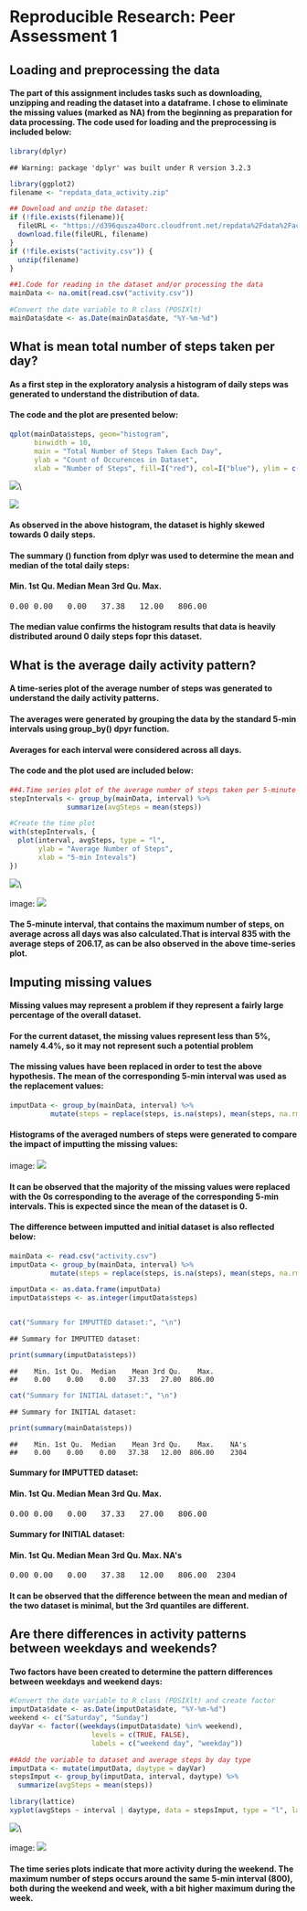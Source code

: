 # Reproducible Research: Peer Assessment 1


## Loading and preprocessing the data
#### The part of this assignment includes tasks such as downloading, unzipping and reading the dataset into a dataframe. I chose to eliminate the missing values (marked as NA) from the beginning as preparation for data processing. The code used for loading and the preprocessing is included below:

```r
library(dplyr)
```

```
## Warning: package 'dplyr' was built under R version 3.2.3
```

```r
library(ggplot2)
filename <- "repdata_data_activity.zip"

## Download and unzip the dataset:
if (!file.exists(filename)){
  fileURL <- "https://d396qusza40orc.cloudfront.net/repdata%2Fdata%2Factivity.zip"
  download.file(fileURL, filename)
}  
if (!file.exists("activity.csv")) { 
  unzip(filename) 
}

##1.Code for reading in the dataset and/or processing the data
mainData <- na.omit(read.csv("activity.csv"))

#Convert the date variable to R class (POSIXlt)
mainData$date <- as.Date(mainData$date, "%Y-%m-%d")
```

## What is mean total number of steps taken per day?
#### As a first step in the exploratory analysis a histogram of daily steps was generated to understand the distribution of data. 

#### The code and the plot are presented below:

```r
qplot(mainData$steps, geom="histogram",
      binwidth = 10,
      main = "Total Number of Steps Taken Each Day",
      ylab = "Count of Occurences in Dataset",
      xlab = "Number of Steps", fill=I("red"), col=I("blue"), ylim = c(0, 16000))
```

![](PA1_template_files/figure-html/unnamed-chunk-2-1.png)\

 ![](Histogram.png)


#### As observed in the above histogram, the dataset is highly skewed towards 0 daily steps.
#### The summary () function from dplyr was used to determine the mean and median of the total daily steps:
#### Min. 1st Qu.  **Median**    **Mean** 3rd Qu.    Max.
<pre>
0.00 0.00   0.00   37.38   12.00   806.00  
</pre>

#### The median value confirms the histogram results that data is heavily distributed around 0 daily steps fopr this dataset. 

## What is the average daily activity pattern?
#### A time-series plot of the average number of steps was generated to understand the daily activity patterns.
#### The averages were generated by grouping the data by the standard 5-min intervals using group_by() dpyr function.
#### Averages for each interval were considered across all days.

#### The code and the plot used are included below:

```r
##4.Time series plot of the average number of steps taken per 5-minute interval
stepIntervals <- group_by(mainData, interval) %>%
              summarize(avgSteps = mean(steps))

#Create the time plot 
with(stepIntervals, {
  plot(interval, avgSteps, type = "l", 
       ylab = "Average Number of Steps",
       xlab = "5-min Intevals")
})
```

![](PA1_template_files/figure-html/unnamed-chunk-3-1.png)\

image: ![](Time_Series_Plot.png)

#### The 5-minute interval, that contains the maximum number of steps, on average across all days was also calculated.That is interval 835 with the average steps of 206.17, as can be also observed in the above time-series plot. 


## Imputing missing values
#### Missing values may represent a problem if they represent a fairly large percentage of the overall dataset.
#### For the current dataset, the missing values represent less than 5%, namely 4.4%, so it may not represent such a potential problem 

#### The missing values have been replaced in order to test the above hypothesis. The mean of the corresponding 5-min interval was used as the replacement values:


```r
imputData <- group_by(mainData, interval) %>%
          mutate(steps = replace(steps, is.na(steps), mean(steps, na.rm = TRUE)))
```

#### Histograms of the averaged numbers of steps were generated to compare the impact of imputting the missing values:

image: ![](Histogram2.png)

#### It can be observed that the majority of the missing values were replaced with the 0s corresponding to the average of the corresponding 5-min intervals. This is expected since the mean of the dataset is 0.

#### The difference between imputted and initial dataset is also reflected below:

```r
mainData <- read.csv("activity.csv")
imputData <- group_by(mainData, interval) %>%
          mutate(steps = replace(steps, is.na(steps), mean(steps, na.rm = TRUE)))

imputData <- as.data.frame(imputData)
imputData$steps <- as.integer(imputData$steps)


cat("Summary for IMPUTTED dataset:", "\n")  
```

```
## Summary for IMPUTTED dataset:
```

```r
print(summary(imputData$steps))
```

```
##    Min. 1st Qu.  Median    Mean 3rd Qu.    Max. 
##    0.00    0.00    0.00   37.33   27.00  806.00
```

```r
cat("Summary for INITIAL dataset:", "\n")  
```

```
## Summary for INITIAL dataset:
```

```r
print(summary(mainData$steps))
```

```
##    Min. 1st Qu.  Median    Mean 3rd Qu.    Max.    NA's 
##    0.00    0.00    0.00   37.38   12.00  806.00    2304
```


#### Summary for IMPUTTED dataset:
#### Min. 1st Qu.  **Median**    **Mean** 3rd Qu.    Max.
<pre>
0.00 0.00   0.00   37.33   27.00   806.00  
</pre>
#### Summary for INITIAL dataset:
#### Min. 1st Qu.  **Median**    **Mean** 3rd Qu.    Max.   NA's
<pre>
0.00 0.00   0.00   37.38   12.00   806.00  2304  
</pre>


#### It can be observed that the difference between the mean and median of the two dataset is minimal, but the 3rd quantiles are different.

## Are there differences in activity patterns between weekdays and weekends?
#### Two factors have been created to determine the pattern differences between weekdays and weekend days:

```r
#Convert the date variable to R class (POSIXlt) and create factor
imputData$date <- as.Date(imputData$date, "%Y-%m-%d")
weekend <- c("Saturday", "Sunday")
dayVar <- factor((weekdays(imputData$date) %in% weekend), 
                    levels = c(TRUE, FALSE), 
                    labels = c("weekend day", "weekday"))

##Add the variable to dataset and average steps by day type
imputData <- mutate(imputData, daytype = dayVar)
stepsImput <- group_by(imputData, interval, daytype) %>%
  summarize(avgSteps = mean(steps))

library(lattice)
xyplot(avgSteps ~ interval | daytype, data = stepsImput, type = "l", layout = c(1, 2))
```

![](PA1_template_files/figure-html/unnamed-chunk-6-1.png)\


image: ![](Time_Serie_Plot2.png)

#### The time series plots indicate that more activity during the weekend. The maximum number of steps occurs around the same 5-min interval (800), both during the weekend and week, with a bit higher maximum during the week.
